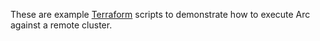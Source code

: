 These are example [Terraform](https://www.terraform.io/) scripts to demonstrate how to execute Arc against a remote cluster.